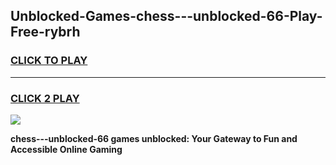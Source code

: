 
## Unblocked-Games-chess---unblocked-66-Play-Free-rybrh
<h3>
<a href="https://premium76.site?title=chess---unblocked-66&ref=12A">CLICK TO PLAY</a></h3>
<hr>

<h3>
<a href="https://premium76.site?title=chess---unblocked-66&ref=12A">CLICK 2 PLAY</a>
  
</h3>

<a href="https://premium76.site?title=chess---unblocked-66&ref=12A"><img src="https://clearcache.store/games.png"></a>


**chess---unblocked-66 games unblocked: Your Gateway to Fun and Accessible Online Gaming**
